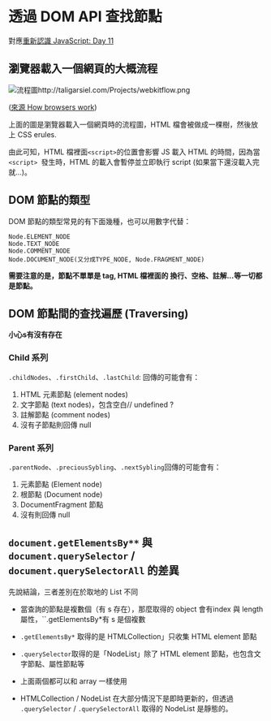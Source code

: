 # 透過 DOM API 查找節點
對應[重新認識 JavaScript: Day 11](https://ithelp.ithome.com.tw/articles/10191765)

## 瀏覽器載入一個網頁的大概流程
![流程圖http://taligarsiel.com/Projects/webkitflow.png](http://taligarsiel.com/Projects/webkitflow.png)

([來源 How browsers work](http://taligarsiel.com/Projects/howbrowserswork1.htm))

上面的圖是瀏覽器載入一個網頁時的流程圖，HTML 檔會被做成一棵樹，然後放上 CSS erules.

由此可知，HTML 檔裡面`<script>`的位置會影響 JS 載入 HTML 的時間，因為當 `<script> `發生時，HTML 的載入會暫停並立即執行 script (如果當下還沒載入完就...)。

## DOM 節點的類型
DOM 節點的類型常見的有下面幾種，也可以用數字代替：
```
Node.ELEMENT_NODE
Node.TEXT_NODE
Node.COMMENT_NODE
Node.DOCUMENT_NODE(又分成TYPE_NODE, Node.FRAGMENT_NODE)
```
**需要注意的是，節點不單單是 tag, HTML 檔裡面的 換行、空格、註解...等一切都是節點。**

## DOM 節點間的查找遍歷 (Traversing)
**小心s有沒有存在**

### Child 系列
`.childNodes`、`.firstChild`、`.lastChild`: 回傳的可能會有：
1. HTML 元素節點 (element nodes)
1. 文字節點 (text nodes)，包含空白// undefined ?
1. 註解節點 (comment nodes)
1. 沒有子節點則回傳 null

### Parent 系列
`.parentNode`、`.preciousSybling`、`.nextSybling`回傳的可能會有：
1. 元素節點 (Element node)
1. 根節點 (Document node)
1. DocumentFragment 節點
1. 沒有則回傳 null

## `document.getElementsBy**` 與` document.querySelector` / `document.querySelectorAll` 的差異

先說結論，三者差別在於取地的 List 不同
* 當查詢的節點是複數個（有 s 存在），那麼取得的 object 會有index 與 length 屬性，``.getElementsBy*有 s 是個複數

* `.getElementsBy*` 取得的是 HTMLCollection」只收集 HTML element 節點
* `.querySelector`取得的是「NodeList」除了 HTML element 節點，也包含文字節點、屬性節點等
* 上面兩個都可以和 array 一樣使用

* HTMLCollection / NodeList 在大部分情況下是即時更新的，但透過 `.querySelector` / `.querySelectorAll` 取得的 NodeList 是靜態的。
